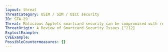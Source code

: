 ```yaml
---
layout: threat
ThreatCategory: USIM / SIM / UICC security
ID: STA-29
Threat: Malicious Applets smartcard security can be compromised with rogue applets by rogue carrier
ThreatOrigin: A Review of Smartcard Security Issues [^212]
ExploitExample:
CVEExample:
PossibleCountermeasures: {}
---
```

